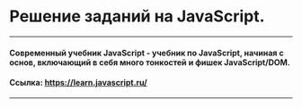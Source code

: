 # Решение заданий на JavaScript.
___
#### Современный учебник JavaScript - учебник по JavaScript, начиная с основ, включающий в себя много тонкостей и фишек JavaScript/DOM.
#### Ссылка: https://learn.javascript.ru/
___